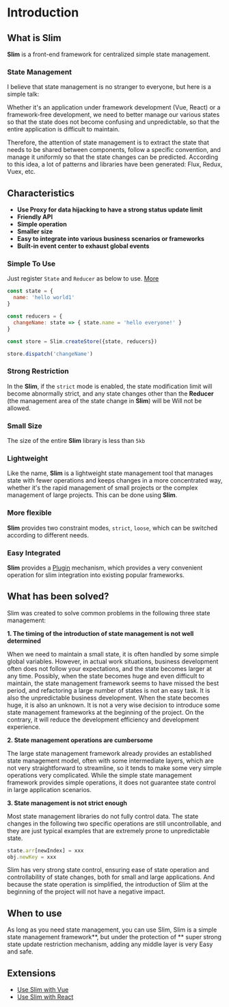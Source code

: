 # Introduction

## What is Slim
**Slim** is a front-end framework for centralized simple state management.

### State Management
I believe that state management is no stranger to everyone, but here is a simple talk:

Whether it's an application under framework development (Vue, React) or a framework-free development, we need to better manage our various states so that the state does not become confusing and unpredictable, so that the entire application is difficult to maintain.

Therefore, the attention of state management is to extract the state that needs to be shared between components, follow a specific convention, and manage it uniformly so that the state changes can be predicted. According to this idea, a lot of patterns and libraries have been generated: Flux, Redux, Vuex, etc.

## Characteristics

* **Use Proxy for data hijacking to have a strong status update limit**
* **Friendly API**
* **Simple operation**
* **Smaller size**
* **Easy to integrate into various business scenarios or frameworks**
* **Built-in event center to exhaust global events**

### Simple To Use
Just register `State` and `Reducer` as below to use. [More](/zh/reducer.html)

```javascript
const state = {
  name: 'hello world1'
}

const reducers = {
  changeName: state => { state.name = 'hello everyone!' }
}

const store = Slim.createStore({state, reducers})

store.dispatch('changeName') 
```

### Strong Restriction
In the **Slim**, if the `strict` mode is enabled, the state modification limit will become abnormally strict, and any state changes other than the **Reducer** (the management area of ​​the state change in **Slim**) will be Will not be allowed.

### Small Size
The size of the entire **Slim** library is less than `5kb`

### Lightweight
Like the name, **Slim** is a lightweight state management tool that manages state with fewer operations and keeps changes in a more concentrated way, whether it's the rapid management of small projects or the complex management of large projects. This can be done using **Slim**.

### More flexible
**Slim** provides two constraint modes, `strict`, `loose`, which can be switched according to different needs.

### Easy Integrated
**Slim** provides a [Plugin](/zh/plugin.html) mechanism, which provides a very convenient operation for slim integration into existing popular frameworks.

## What has been solved?

Slim was created to solve common problems in the following three state management:

**1. The timing of the introduction of state management is not well determined**

When we need to maintain a small state, it is often handled by some simple global variables. However, in actual work situations, business development often does not follow your expectations, and the state becomes larger at any time. Possibly, when the state becomes huge and even difficult to maintain, the state management framework seems to have missed the best period, and refactoring a large number of states is not an easy task.
It is also the unpredictable business development. When the state becomes huge, it is also an unknown. It is not a very wise decision to introduce some state management frameworks at the beginning of the project. On the contrary, it will reduce the development efficiency and development experience.

**2. State management operations are cumbersome**

The large state management framework already provides an established state management model, often with some intermediate layers, which are not very straightforward to streamline, so it tends to make some very simple operations very complicated. While the simple state management framework provides simple operations, it does not guarantee state control in large application scenarios.

**3. State management is not strict enough**

Most state management libraries do not fully control data. The state changes in the following two specific operations are still uncontrollable, and they are just typical examples that are extremely prone to unpredictable state.

```javascript
state.arr[newIndex] = xxx
obj.newKey = xxx
```
Slim has very strong state control, ensuring ease of state operation and controllability of state changes, both for small and large applications. And because the state operation is simplified, the introduction of Slim at the beginning of the project will not have a negative impact.

## When to use

As long as you need state management, you can use Slim, Slim is a simple state management framework**, but under the protection of ** super strong state update restriction mechanism, adding any middle layer is very Easy and safe.

## Extensions

* [Use Slim with Vue](/zh/vslim.html)
* [Use Slim with React](/zh/rslim.html)
